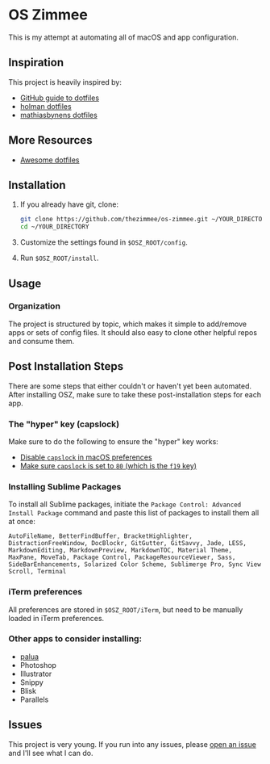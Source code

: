 # OS Zimmee

This is my attempt at automating all of macOS and app configuration.

## Inspiration

This project is heavily inspired by:

- [GitHub guide to dotfiles](http://dotfiles.github.io/)
- [holman dotfiles](https://github.com/holman/dotfiles)
- [mathiasbynens dotfiles](https://github.com/mathiasbynens/dotfiles)

## More Resources

- [Awesome dotfiles](https://github.com/webpro/awesome-dotfiles)

## Installation

1. If you already have git, clone:
	```sh
	git clone https://github.com/thezimmee/os-zimmee.git ~/YOUR_DIRECTORY
	cd ~/YOUR_DIRECTORY
	```

<!-- 2. Otherwise, install using curl:
	```sh
	sh -c "`curl -fsSL https://raw.github.com/thezimmee/os-zimmee/master/homebrew/install-remote`"
	```

	This will automatically install git with Homebrew and clone the repo. -->

3. Customize the settings found in `$OSZ_ROOT/config`.

4. Run `$OSZ_ROOT/install`.

## Usage

### Organization

The project is structured by topic, which makes it simple to add/remove apps or sets of config files. It should also easy to clone other helpful repos and consume them.

## Post Installation Steps

There are some steps that either couldn't or haven't yet been automated. After installing OSZ, make sure to take these post-installation steps for each app.

### The "hyper" key (capslock)

Make sure to do the following to ensure the "hyper" key works:

- [Disable `capslock` in macOS preferences](https://pqrs.org/osx/karabiner/seil.html.en#usage)
- [Make sure `capslock` is set to `80` (which is the `f19` key)](https://pqrs.org/osx/karabiner/seil.html.en#commandlineinterface)

### Installing Sublime Packages

To install all Sublime packages, initiate the `Package Control: Advanced Install Package` command and paste this list of packages to install them all at once:

`AutoFileName, BetterFindBuffer, BracketHighlighter, DistractionFreeWindow, DocBlockr, GitGutter, GitSavvy, Jade, LESS, MarkdownEditing, MarkdownPreview, MarkdownTOC, Material Theme, MaxPane, MoveTab, Package Control, PackageResourceViewer, Sass, SideBarEnhancements, Solarized Color Scheme, Sublimerge Pro, Sync View Scroll, Terminal`

### iTerm preferences

All preferences are stored in `$OSZ_ROOT/iTerm`, but need to be manually loaded in iTerm preferences.

### Other apps to consider installing:

- [palua](http://osx.iusethis.com/app/palua)
- Photoshop
- Illustrator
- Snippy
- Blisk
- Parallels

<!-- ### Special file types

Files with the following conventions have special meaning:

- `bin/`: Anything in `bin/` will get added to your `$PATH` and be made
  available everywhere.
- `Brewfile`: List of applications which will be installed by [Homebrew Cask](http://caskroom.io).
- `\*\*/\*.zsh`: Any file ending in `.zsh` will be loaded into your
  zsh environment.
- `**/path.zsh`: Any file named `path.zsh` is loaded first and is
  expected to setup `$PATH` or something similar.
- `**/completion.zsh`: Any file named `completion.zsh` is loaded
  last and is expected to setup autocomplete.
- `**/\*.link`: Any file or folder ending in `*.link` will get symlinked into your `$HOME` directory. This keeps them versioned but also sets them to your home directory.
- `***.ignore`: Files or folders ending in `*.ignore` are ignored by zsh. -->

## Issues

This project is very young. If you run into any issues, please [open an issue](https://github.com/thezimmee/os-zimmee/issues) and I'll see what I can do.

<!--
## TODO
- add command to toggle between amethyst and kwm
- find keyboard shortcut to move window to next/prev space
- configure kwm:
	- Add ability to save layouts
	- Add notification for mode of current window (which is displayed when mode is toggled)
- Sort through desired macOS preferences
	- [Toggle function keys to on](https://github.com/nelsonjchen/fntoggle)
	- add desired macOS keyboard shortcuts
	- Change default xcode files to sublime
- Add a "repo list" to be able to update all my repos
- Configure hammerspoon
- Functions to add:
	- check if program exists (http://stackoverflow.com/questions/592620/check-if-a-program-exists-from-a-bash-script)
- Install node & packages
	- npm
	- gulp
	- npm diff-so-fancy
	- http-server
	- nodemon?
	- release-it?
	- spot?
	- svgo?
	- tldr?
	- underscore-cli?
	- vtop?
	- shelljs & shx
- Add fuzzy-history to zsh
- update git repos
- Convert OSZ to javascript for use with shelljs?
- apps to install:
	- photoshop
	- illustrator
	- xcode
	- postman
	- forklift?
- other apps to consider:
	- amethyst
	- moom
	- audacity
	- filezilla
	- hooner
	- musescore 2
	- noejectdelay utility
	- palua
	- prepros
	- shortcat
	- skitch
	- snippy
	- browserstack
	- snippy
	- vivaldi
	- blisk
	- watchguard mobile vpn
	- airdroid
 -->